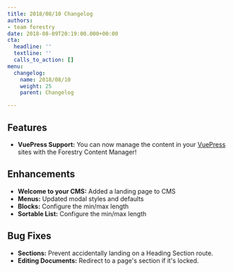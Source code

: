 ```yaml
---
title: 2018/08/10 Changelog
authors:
- team forestry
date: 2018-08-09T20:19:00.000+00:00
cta:
  headline: ''
  textline: ''
  calls_to_action: []
menu:
  changelog:
    name: 2018/08/10
    weight: 25
    parent: Changelog

---
```

## Features

* **VuePress Support:** You can now manage the content in your [VuePress](https://vuepress.vuejs.org/ "VuePress") sites with the Forestry Content Manager!

## Enhancements

* **Welcome to your CMS:** Added a landing page to CMS
* **Menus:** Updated modal styles and defaults
* **Blocks:** Configure the min/max length
* **Sortable List:** Configure the min/max length

## Bug Fixes

* **Sections:** Prevent accidentally landing on a Heading Section route.
* **Editing Documents:** Redirect to a page's section if it's locked.
